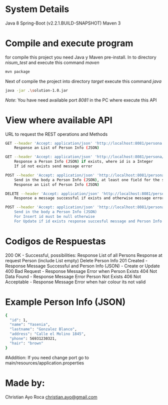 # System Details

Java 8
Spring-Boot (v2.2.1.BUILD-SNAPSHOT)
Maven 3


# Compile and execute program

for compile this project you need Java y Maven pre-install.
In to directory *nisum_test* and execute this command *maven*

```bash
mvn package
```

Next of compile the project into directory *target* execute this command *java*

```bash
java -jar .\solution-1.0.jar

```
*Note*:
You have need available port *8081* in the PC where execute this API


# View where available API

URL to request the REST operations and Methods
```bash
GET --header 'Accept: application/json' 'http://localhost:8081/persona'
    Response an List of Person Info (JSON)

GET --header 'Accept: application/json' 'http://localhost:8081/persona/{id}'
    Response a Person Info (JSON) if exists, where id is a Integer
    If id not exists send message error

POST --header 'Accept: application/json' 'http://localhost:8081/persona/filtro'
    Send in the body a Person Info (JSON), at least one field for the search
    Response an List of Person Info (JSON)

DELETE --header 'Accept: application/json' 'http://localhost:8081/persona/{id}'
    Response a message successful if exists and otherwise message error, where id is a Integer

POST --header 'Accept: application/json' 'http://localhost:8081/persona
    Send in the body a Person Info (JSON)
    For Insert id must be null otherwise
    For Update if id exists response succesful message and Person Info (JSON) otherwise message error
```

# Codigos de Respuestas

200 OK - Successful, possibilities:
    Response List of all Persons
    Response at request Person (include List empty)
    Delete Person Info
201 Created - Response Message Successful and Person Info (JSON) - Create or Update
400 Bad Request - Response Message Error when Person Exists
404 Not Data Found - Response Message Error Person Not Exists
406 Not Acceptable - Response Message Error when hair colour its not valid

# Example Person Info (JSON)
```bash
{
  "id": 1,
  "name": "Yasenia",
  "lastname": "Gonzalez Blanco",
  "address": "Calle el Molino 1845",
  "phone": 56931230321,
  "hair": "brown"
}
```

#Addition:
If you need change port go to main/resources/application.properties

# Made by:

Christian Ayo Roca
christian.ayo@gmail.com
